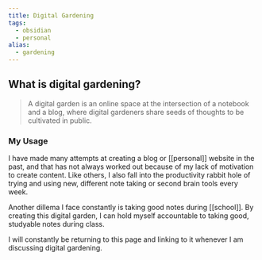 ```yaml
---
title: Digital Gardening
tags:
  - obsidian
  - personal
alias:
  - gardening
---
```


## What is digital gardening?

> A digital garden is an online space at the intersection of a notebook and a blog, where digital gardeners share seeds of thoughts to be cultivated in public.

### My Usage

I have made many attempts at creating a blog or [[personal]] website in the past, and that has not always worked out because of my lack of motivation to create content. Like others, I also fall into the productivity rabbit hole of trying and using new, different note taking or second brain tools every week.

Another dillema I face constantly is taking good notes during [[school]]. By creating this digital garden, I can hold myself accountable to taking good, studyable notes during class.

I will constantly be returning to this page and linking to it whenever I am discussing digital gardening.
